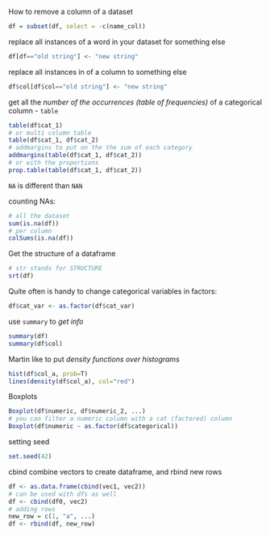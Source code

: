 How to remove a column of a dataset
```R
df = subset(df, select = -c(name_col))
```

replace all instances of a word in your dataset for something else
```R
df[df=="old string"] <- "new string"
```

replace all instances in of a column to something else
```R
df$col[df$col=="old string"] <- "new string"
```

get all the *number of the occurrences (table of frequencies)* of a categorical column - `table`
```R
table(df$cat_1)
# or multi column table
table(df$cat_1, df$cat_2)
# addmargins to put on the the sum of each category
addmargins(table(df$cat_1, df$cat_2))
# or with the proportions
prop.table(table(df$cat_1, df$cat_2))

```

`NA` is different than `NAN`

counting NAs:
```R
# all the dataset
sum(is.na(df))
# per column
colSums(is.na(df))
```

Get the structure of a dataframe
```R
# str stands for STRUCTURE
srt(df)
```

Quite often is handy to change categorical variables in factors:
```R
df$cat_var <- as.factor(df$cat_var)
```

use `summary` to *get info*
```R
summary(df)
summary(df$col)
```

Martin like to put *density functions over histograms*
```R
hist(df$col_a, prob=T)
lines(density(df$col_a), col="red")
```

Boxplots
```R
Boxplot(df$numeric, df$numeric_2, ...)
# you can filter a numeric column with a cat (factored) column
Boxplot(df$numeric ~ as.factor(df$categorical))
```

setting seed
```R
set.seed(42)
```

cbind combine vectors to create dataframe, and rbind new rows
```R
df <- as.data.frame(cbind(vec1, vec2))
# can be used with dfs as well
df <- cbind(df0, vec2)
# adding rows
new_row = c(1, "a", ...)
df <- rbind(df, new_row)
```
